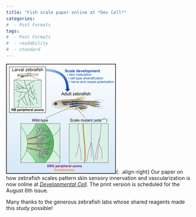 ```yaml
---
title: "Fish scale paper online at *Dev Cell*"
categories:
#  - Post Formats
tags:
#  - Post Formats
#  - readability
#  - standard
---
```

![graphical abstract](/assets/images/DC-graphical-abstract.png){: .align-right}
Our paper on how zebrafish scales pattern skin sensory innervation and vascularization is now online at [*Developmental Cell*](https://www.cell.com/developmental-cell/fulltext/S1534-5807(18)30504-5). The print version is scheduled for the August 6th issue. 

Many thanks to the generous zebrafish labs whose shared reagents made this study possible!
